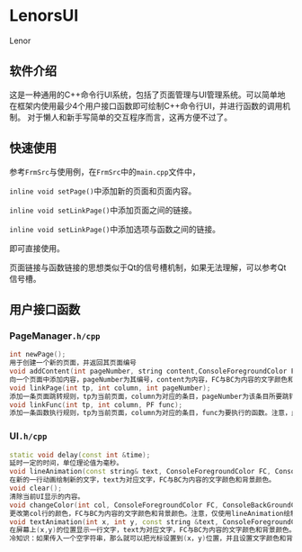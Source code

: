 # LenorsUI

Lenor

## 软件介绍

这是一种通用的C++命令行UI系统，包括了页面管理与UI管理系统。可以简单地在框架内使用最少4个用户接口函数即可绘制C++命令行UI，并进行函数的调用机制。
对于懒人和新手写简单的交互程序而言，这再方便不过了。

## 快速使用

参考`FrmSrc`与使用例，在`FrmSrc`中的`main.cpp`文件中，

`inline void setPage()`中添加新的页面和页面内容。

`inline void setLinkPage()`中添加页面之间的链接。

`inline void setLinkPage()`中添加选项与函数之间的链接。

即可直接使用。

页面链接与函数链接的思想类似于Qt的信号槽机制，如果无法理解，可以参考Qt信号槽。

## 用户接口函数

### PageManager`.h/cpp`

```C++
int newPage();
用于创建一个新的页面，并返回其页面编号
void addContent(int pageNumber, string content,ConsoleForegroundColor FC, ConsoleBackGroundColor BC);
向一个页面中添加内容，pageNumber为其编号，content为内容，FC与BC为内容的文字颜色和背景颜色
void linkPage(int tp, int column, int pageNumber);
添加一条页面跳转规则，tp为当前页面，column为对应的条目，pageNumber为该条目所要跳转的页面编号
void linkFunc(int tp, int column, PF func);
添加一条函数执行规则，tp为当前页面，column为对应的条目，func为要执行的函数。注意，此函数不能有参数或返回值。如果需要参数或返回值请使用全局指针或者包装器。
```

### UI`.h/cpp`

```c++
static void delay(const int &time);
延时一定的时间，单位理论值为毫秒。
void lineAnimation(const string& text, ConsoleForegroundColor FC, ConsoleBackGroundColor BC);
在新的一行动画绘制新的文字，text为对应文字，FC与BC为内容的文字颜色和背景颜色。
void clear();
清除当前UI显示的内容。
void changeColor(int col, ConsoleForegroundColor FC, ConsoleBackGroundColor BC);
更改第col行的颜色，FC与BC为内容的文字颜色和背景颜色。注意，仅使用lineAnimation绘制的文字可以调用此函数。
void textAnimation(int x, int y, const string &text, ConsoleForegroundColor FC, ConsoleBackGroundColor BC);
在屏幕上(x,y)的位置显示一行文字，text为对应文字，FC与BC为内容的文字颜色和背景颜色。
冷知识：如果传入一个空字符串，那么就可以把光标设置到(x，y)位置，并且设置文字颜色和背景颜色。
```
